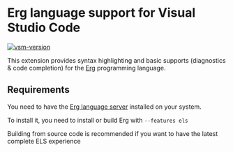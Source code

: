 # Erg language support for Visual Studio Code

<a href="https://marketplace.visualstudio.com/items?itemName=erg-lang.vscode-erg" target="_blank" rel="noreferrer noopener nofollow"><img src="https://img.shields.io/visual-studio-marketplace/v/erg-lang.vscode-erg?style=flat&amp;label=VS%20Marketplace&amp;logo=visual-studio-code" alt="vsm-version"></a>

This extension provides syntax highlighting and basic supports (diagnostics & code completion) for the [Erg](https://github.com/erg-lang/erg) programming language.

## Requirements

You need to have the [Erg language server](https://github.com/erg-lang/erg/tree/main/compiler/els#readme) installed on your system.

To install it, you need to install or build Erg with `--features els`

Building from source code is recommended if you want to have the latest complete ELS experience
